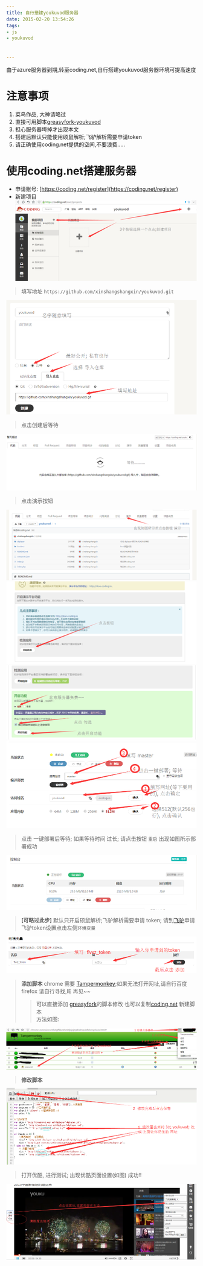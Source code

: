 ```yaml
---
title: 自行搭建youkuvod服务器
date: 2015-02-20 13:54:26
tags:
- js
- youkuvod


---
```


由于azure服务器到期,转至coding.net,自行搭建youkuvod服务器环境可提高速度
<!-- more -->




# 注意事项

1. 菜鸟作品, 大神请略过
2. 直接可用脚本[greasyfork-youkuvod](https://greasyfork.org/zh-CN/scripts/2837-youkuvod)
3. 担心服务器垮掉才出现本文
1. 搭建后默认只能使用硕鼠解析;飞驴解析需要申请token
2. 请正确使用coding.net提供的空间,不要浪费.....


# 使用coding.net搭建服务器
- 申请账号: [https://coding.net/register](https://coding.net/register)
- 新建项目
![youkuvod](/img/youkuvod/1.png)

> 填写地址 `https://github.com/xinshangshangxin/youkuvod.git`

![youkuvod](/img/youkuvod/2.png)

> 点击创建后等待

![youkuvod](/img/youkuvod/3.png)

> 点击演示按钮

![youkuvod](/img/youkuvod/4.png)
![youkuvod](/img/youkuvod/5.png)
![youkuvod](/img/youkuvod/6.png)
![youkuvod](/img/youkuvod/7.png)

> 点击 一键部署后等待; 如果等待时间 过长; 请点击按钮 `重启`
> 出现如图所示部署成功

![youkuvod](/img/youkuvod/9.png)

> **[可略过此步]** 默认只开启硕鼠解析;飞驴解析需要申请 token; 请到[飞驴](https://www.flvxz.com/docs.php?doc=api)申请
> 飞驴token设置点击左侧`环境变量` 

![youkuvod](/img/youkuvod/8.png)

> **添加脚本** 
> chrome 需要 [Tampermonkey](https://chrome.google.com/extensions/detail/dhdgffkkebhmkfjojejmpbldmpobfkfo);如果无法打开网址,请自行百度
> firefox 请自行寻找,IE 再见~~
>> 可以直接添加 [greasyfork](https://greasyfork.org/zh-CN/scripts/2837-youkuvod)的脚本修改
>> 也可以复制[coding.net](https://coding.net/u/youkuvod/p/youkuvod/git/raw/master/index.js) 新建脚本  
> 方法如图:

![youkuvod](/img/youkuvod/12.png)


> **修改脚本**

![youkuvod](/img/youkuvod/11.png)


> 打开优酷, 进行测试; 
> 出现优酷页面设置(如图) 成功!!

![youkuvod](/img/youkuvod/10.png)





